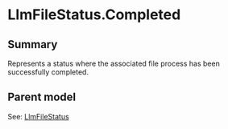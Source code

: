 # LlmFileStatus.Completed

## Summary

Represents a status where the associated file process has been successfully completed.

## Parent model

See: [LlmFileStatus](LlmFileStatus.md)